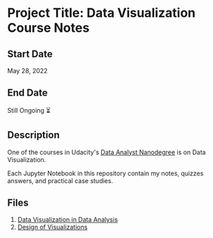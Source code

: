 # Project Title: Data Visualization Course Notes

## Start Date
May 28, 2022

## End Date
Still Ongoing :hourglass_flowing_sand:

## Description
One of the courses in Udacity's [Data Analyst Nanodegree](https://learn.udacity.com/nanodegrees/nd002) is on Data Visualization.

Each Jupyter Notebook in this repository contain my notes, quizzes answers, and practical case studies.

## Files
1. [Data Visualization in Data Analysis](01_Data-Vis-in-Data-Analysis.ipynb)
2. [Design of Visualizations](02_Design-of-Visualizations.ipynb)